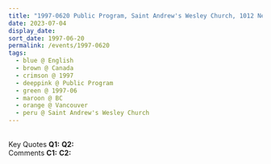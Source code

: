 ```yaml
---
title: "1997-0620 Public Program, Saint Andrew's Wesley Church, 1012 Nelson Street, Vancouver, BC, Canada"
date: 2023-07-04
display_date: 
sort_date: 1997-06-20
permalink: /events/1997-0620
tags:
  - blue @ English
  - brown @ Canada
  - crimson @ 1997
  - deeppink @ Public Program
  - green @ 1997-06
  - maroon @ BC
  - orange @ Vancouver
  - peru @ Saint Andrew's Wesley Church
---
```


<br>

<wave-list>
  <list-title color="DarkSeaGreen" width="55">Key Quotes</list-title>
  <list-item color="BlanchedAlmond" width="280"><b>Q1:</b> <i></i></list-item>
  <list-item color="Lavender" width="280"><b>Q2:</b> <i></i></list-item>
</wave-list>

<br>

<wave-list>
  <list-title color="DarkSeaGreen" width="55">Comments</list-title>
  <list-item color="BlanchedAlmond" width="280"><b>C1:</b> <i></i></list-item>
  <list-item color="Lavender" width="280"><b>C2:</b> <i></i></list-item>
</wave-list>